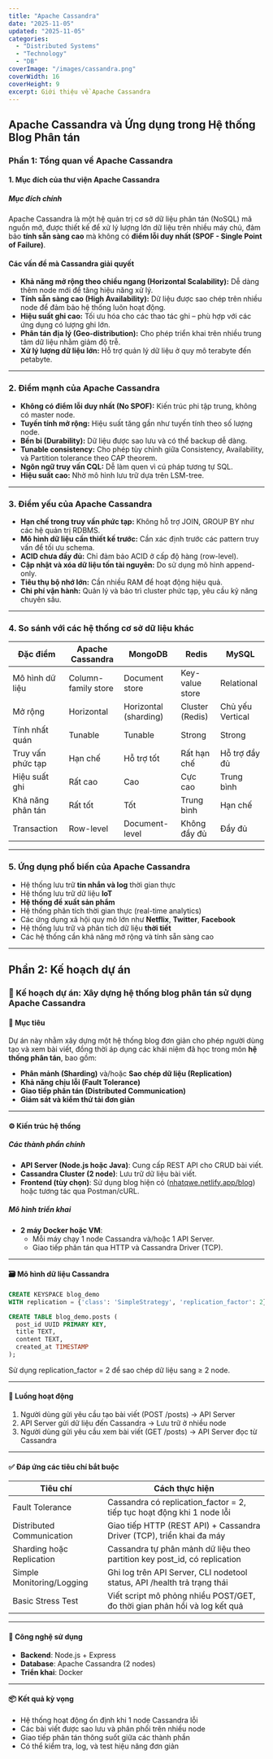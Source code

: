```yaml
---
title: "Apache Cassandra"
date: "2025-11-05"
updated: "2025-11-05"
categories:
  - "Distributed Systems"
  - "Technology"
  - "DB"
coverImage: "/images/cassandra.png"
coverWidth: 16
coverHeight: 9
excerpt: Giới thiệu về Apache Cassandra 
---
```


## Apache Cassandra và Ứng dụng trong Hệ thống Blog Phân tán

### Phần 1: Tổng quan về Apache Cassandra

#### 1. Mục đích của thư viện Apache Cassandra

##### Mục đích chính

Apache Cassandra là một hệ quản trị cơ sở dữ liệu phân tán (NoSQL) mã nguồn mở, được thiết kế để xử lý lượng lớn dữ liệu trên nhiều máy chủ, đảm bảo **tính sẵn sàng cao** mà không có **điểm lỗi duy nhất (SPOF - Single Point of Failure)**.

#### Các vấn đề mà Cassandra giải quyết

- **Khả năng mở rộng theo chiều ngang (Horizontal Scalability):** Dễ dàng thêm node mới để tăng hiệu năng xử lý.
- **Tính sẵn sàng cao (High Availability):** Dữ liệu được sao chép trên nhiều node để đảm bảo hệ thống luôn hoạt động.
- **Hiệu suất ghi cao:** Tối ưu hóa cho các thao tác ghi – phù hợp với các ứng dụng có lượng ghi lớn.
- **Phân tán địa lý (Geo-distribution):** Cho phép triển khai trên nhiều trung tâm dữ liệu nhằm giảm độ trễ.
- **Xử lý lượng dữ liệu lớn:** Hỗ trợ quản lý dữ liệu ở quy mô terabyte đến petabyte.

---

### 2. Điểm mạnh của Apache Cassandra

- **Không có điểm lỗi duy nhất (No SPOF):** Kiến trúc phi tập trung, không có master node.
- **Tuyến tính mở rộng:** Hiệu suất tăng gần như tuyến tính theo số lượng node.
- **Bền bỉ (Durability):** Dữ liệu được sao lưu và có thể backup dễ dàng.
- **Tunable consistency:** Cho phép tùy chỉnh giữa Consistency, Availability, và Partition tolerance theo CAP theorem.
- **Ngôn ngữ truy vấn CQL:** Dễ làm quen vì cú pháp tương tự SQL.
- **Hiệu suất cao:** Nhờ mô hình lưu trữ dựa trên LSM-tree.

---

### 3. Điểm yếu của Apache Cassandra

- **Hạn chế trong truy vấn phức tạp:** Không hỗ trợ JOIN, GROUP BY như các hệ quản trị RDBMS.
- **Mô hình dữ liệu cần thiết kế trước:** Cần xác định trước các pattern truy vấn để tối ưu schema.
- **ACID chưa đầy đủ:** Chỉ đảm bảo ACID ở cấp độ hàng (row-level).
- **Cập nhật và xóa dữ liệu tốn tài nguyên:** Do sử dụng mô hình append-only.
- **Tiêu thụ bộ nhớ lớn:** Cần nhiều RAM để hoạt động hiệu quả.
- **Chi phí vận hành:** Quản lý và bảo trì cluster phức tạp, yêu cầu kỹ năng chuyên sâu.

---

### 4. So sánh với các hệ thống cơ sở dữ liệu khác

| Đặc điểm               | Apache Cassandra    | MongoDB             | Redis               | MySQL               |
|------------------------|---------------------|----------------------|---------------------|---------------------|
| Mô hình dữ liệu        | Column-family store | Document store       | Key-value store     | Relational          |
| Mở rộng                | Horizontal          | Horizontal (sharding)| Cluster (Redis)     | Chủ yếu Vertical    |
| Tính nhất quán         | Tunable             | Tunable              | Strong              | Strong              |
| Truy vấn phức tạp      | Hạn chế              | Hỗ trợ tốt           | Rất hạn chế         | Hỗ trợ đầy đủ       |
| Hiệu suất ghi          | Rất cao              | Cao                  | Cực cao             | Trung bình          |
| Khả năng phân tán      | Rất tốt              | Tốt                  | Trung bình          | Hạn chế              |
| Transaction            | Row-level           | Document-level       | Không đầy đủ        | Đầy đủ              |

---

### 5. Ứng dụng phổ biến của Apache Cassandra

- Hệ thống lưu trữ **tin nhắn và log** thời gian thực
- Hệ thống lưu trữ dữ liệu **IoT**
- **Hệ thống đề xuất sản phẩm**
- Hệ thống phân tích thời gian thực (real-time analytics)
- Các ứng dụng xã hội quy mô lớn như **Netflix**, **Twitter**, **Facebook**
- Hệ thống lưu trữ và phân tích dữ liệu **thời tiết**
- Các hệ thống cần khả năng mở rộng và tính sẵn sàng cao

---

## Phần 2: Kế hoạch dự án

### 📝 Kế hoạch dự án: Xây dựng hệ thống blog phân tán sử dụng Apache Cassandra

#### 🎯 Mục tiêu

Dự án này nhằm xây dựng một hệ thống blog đơn giản cho phép người dùng tạo và xem bài viết, đồng thời áp dụng các khái niệm đã học trong môn **hệ thống phân tán**, bao gồm:

- **Phân mảnh (Sharding)** và/hoặc **Sao chép dữ liệu (Replication)**
- **Khả năng chịu lỗi (Fault Tolerance)**
- **Giao tiếp phân tán (Distributed Communication)**
- **Giám sát và kiểm thử tải đơn giản**

---

#### ⚙️ Kiến trúc hệ thống

##### Các thành phần chính

- **API Server (Node.js hoặc Java)**: Cung cấp REST API cho CRUD bài viết.
- **Cassandra Cluster (2 node)**: Lưu trữ dữ liệu bài viết.
- **Frontend (tùy chọn)**: Sử dụng blog hiện có ([nhatqwe.netlify.app/blog](https://nhatqwe.netlify.app/blog)) hoặc tương tác qua Postman/cURL.

##### Mô hình triển khai

- **2 máy Docker hoặc VM**:
  - Mỗi máy chạy 1 node Cassandra và/hoặc 1 API Server.
  - Giao tiếp phân tán qua HTTP và Cassandra Driver (TCP).

---

#### 🗃️ Mô hình dữ liệu Cassandra

```sql
CREATE KEYSPACE blog_demo 
WITH replication = {'class': 'SimpleStrategy', 'replication_factor': 2};

CREATE TABLE blog_demo.posts (
  post_id UUID PRIMARY KEY,
  title TEXT,
  content TEXT,
  created_at TIMESTAMP
);
```

Sử dụng replication_factor = 2 để sao chép dữ liệu sang ≥ 2 node.

---

#### 🔁 Luồng hoạt động

1. Người dùng gửi yêu cầu tạo bài viết (POST /posts) → API Server
2. API Server gửi dữ liệu đến Cassandra → Lưu trữ ở nhiều node
3. Người dùng gửi yêu cầu xem bài viết (GET /posts) → API Server đọc từ Cassandra

---

#### ✅ Đáp ứng các tiêu chí bắt buộc

| Tiêu chí | Cách thực hiện |
|----------|----------------|
| Fault Tolerance | Cassandra có replication_factor = 2, tiếp tục hoạt động khi 1 node lỗi |
| Distributed Communication | Giao tiếp HTTP (REST API) + Cassandra Driver (TCP), triển khai đa máy |
| Sharding hoặc Replication | Cassandra tự phân mảnh dữ liệu theo partition key post_id, có replication |
| Simple Monitoring/Logging | Ghi log trên API Server, CLI nodetool status, API /health trả trạng thái |
| Basic Stress Test | Viết script mô phỏng nhiều POST/GET, đo thời gian phản hồi và log kết quả |

---

#### 🧰 Công nghệ sử dụng

- **Backend**: Node.js + Express
- **Database**: Apache Cassandra (2 nodes)
- **Triển khai**: Docker

---

#### 📦 Kết quả kỳ vọng

- Hệ thống hoạt động ổn định khi 1 node Cassandra lỗi
- Các bài viết được sao lưu và phân phối trên nhiều node
- Giao tiếp phân tán thông suốt giữa các thành phần
- Có thể kiểm tra, log, và test hiệu năng đơn giản

